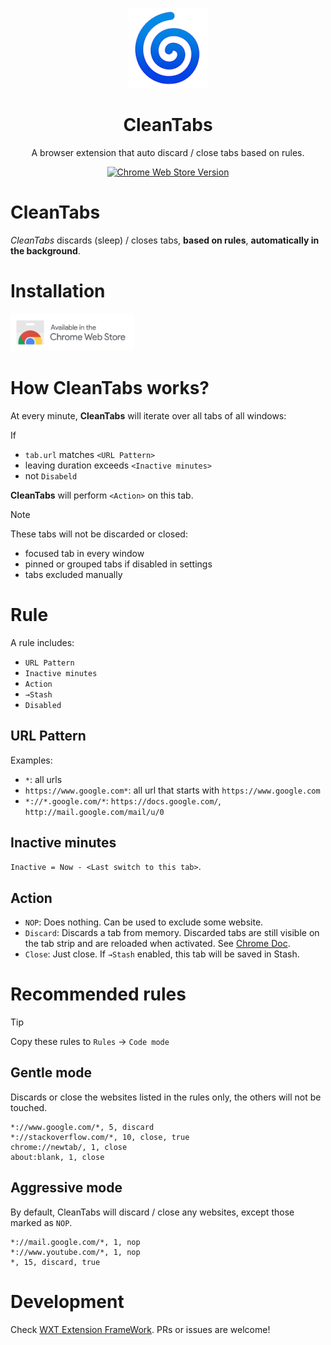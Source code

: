<p align="center">
  <img src="https://github.com/heyppen/CleanTabs/blob/main/public/logo.png?raw=true" alt="Logo" width="128"/>
  <br />
  <h1 align="center">CleanTabs</h1>
</p>
<div align="center">
  <p>A browser extension that auto discard / close tabs based on rules.</p>
  <a href="https://chromewebstore.google.com/detail/cleantabs/dhafadjcaeeklhlbbfeomgdgpkafdmig" target="_blank"><img alt="Chrome Web Store Version" src="https://img.shields.io/chrome-web-store/v/dhafadjcaeeklhlbbfeomgdgpkafdmig?color=green"></a>
</div>

# CleanTabs

*CleanTabs* discards (sleep) / closes tabs, **based on rules**, **automatically in the background**.

# Installation

<a href="https://chromewebstore.google.com/detail/cleantabs/dhafadjcaeeklhlbbfeomgdgpkafdmig" target="_blank"><img src="https://github.com/heyppen/CleanTabs/blob/main/doc/chrome-web-store-badge.png?raw=true" alt="Chrome Web Store Badge" height="60px"/></a>

# How CleanTabs works?

At every minute, **CleanTabs** will iterate over all tabs of all windows:

If 
- `tab.url` matches `<URL Pattern>`
- leaving duration exceeds `<Inactive minutes>`
- not `Disabeld`

**CleanTabs** will perform `<Action>` on this tab.

> [!NOTE]
> These tabs will not be discarded or closed:
> - focused tab in every window
> - pinned or grouped tabs if disabled in settings
> - tabs excluded manually


# Rule

A rule includes:

- `URL Pattern`
- `Inactive minutes`
- `Action`
- `→Stash`
- `Disabled`


## URL Pattern

Examples:

- `*`: all urls
- `https://www.google.com*`: all url that starts with `https://www.google.com`
- `*://*.google.com/*`: `https://docs.google.com/`, `http://mail.google.com/mail/u/0`

## Inactive minutes

`Inactive = Now - <Last switch to this tab>`. 


## Action
- `NOP`: Does nothing. Can be used to exclude some website.
- `Discard`: Discards a tab from memory. Discarded tabs are still visible on the tab strip and are reloaded when activated. See [Chrome Doc](https://developer.chrome.com/docs/extensions/reference/api/tabs#method-discard).
- `Close`: Just close. If  `→Stash` enabled, this tab will be saved in Stash.

# Recommended rules

> [!TIP]
> Copy these rules to `Rules` -> `Code mode`

## Gentle mode

Discards or close the websites listed in the rules only, the others will not be touched.
```
*://www.google.com/*, 5, discard
*://stackoverflow.com/*, 10, close, true
chrome://newtab/, 1, close
about:blank, 1, close
```

## Aggressive mode

By default, CleanTabs will discard / close any websites, except those marked as `NOP`.
```
*://mail.google.com/*, 1, nop
*://www.youtube.com/*, 1, nop
*, 15, discard, true
```

# Development

Check [WXT Extension FrameWork](https://wxt.dev/). PRs or issues are welcome!
